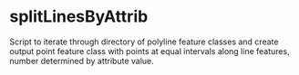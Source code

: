 # splitLinesByAttrib
Script to iterate through directory of polyline feature classes and create output point feature class with points at equal intervals along line features, number determined by attribute value.
